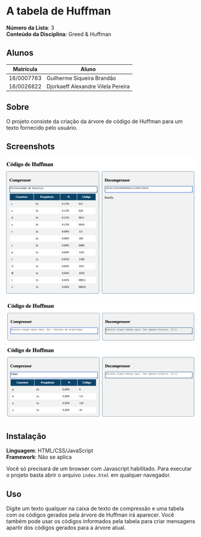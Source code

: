 # A tabela de Huffman

**Número da Lista**: 3<br>
**Conteúdo da Disciplina**: Greed & Huffman<br>

## Alunos
|Matrícula | Aluno |
| -- | -- |
| 16/0007763  |  Guilherme Siqueira Brandão |
| 16/0026822  |  Djorkaeff Alexandre Vilela Pereira |

## Sobre
O projeto consiste da criação da árvore de código de Huffman para um texto fornecido pelo usuário.

## Screenshots
![](https://raw.githubusercontent.com/projeto-de-algoritmos/Greed_Huffman_Dupla06/master/docs/screenshot1.png)
![](https://raw.githubusercontent.com/projeto-de-algoritmos/Greed_Huffman_Dupla06/master/docs/screenshot2.png)
![](https://raw.githubusercontent.com/projeto-de-algoritmos/Greed_Huffman_Dupla06/master/docs/screenshot3.png)

## Instalação 
**Linguagem**: HTML/CSS/JavaScript<br>
**Framework**: Não se aplica<br>

Você só precisará de um browser com Javascript habilitado.
Para executar o projeto basta abrir o arquivo `index.html` em qualquer navegador.

## Uso 
Digite um texto qualquer na caixa de texto de compressão e uma tabela com os códigos gerados pela árvore de Huffman irá aparecer.
Você também pode usar os códigos informados pela tabela para criar mensagens apartir dos códigos gerados para a árvore atual.
